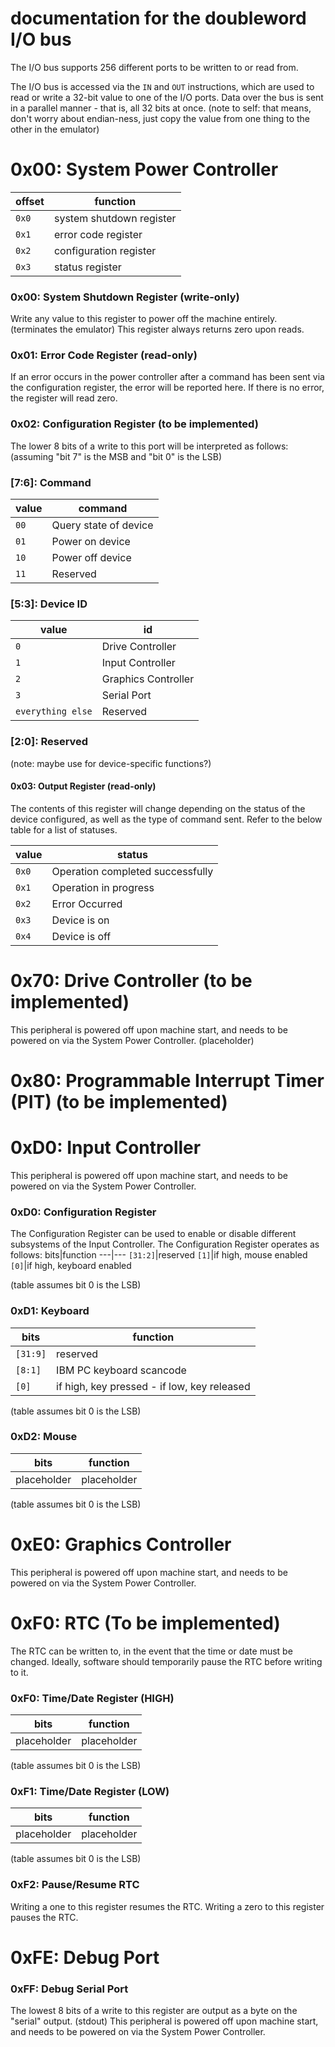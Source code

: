 # documentation for the doubleword I/O bus
The I/O bus supports 256 different ports to be written to or read from.

The I/O bus is accessed via the `IN` and `OUT` instructions, which are used to read or write a 32-bit value to one of the I/O ports. Data over the bus is sent in a parallel manner - that is, all 32 bits at once. (note to self: that means, don't worry about endian-ness, just copy the value from one thing to the other in the emulator)

# 0x00: System Power Controller
offset|function
---|---
`0x0`|system shutdown register
`0x1`|error code register
`0x2`|configuration register
`0x3`|status register

### 0x00: System Shutdown Register (write-only)
Write any value to this register to power off the machine entirely. (terminates the emulator)
This register always returns zero upon reads.
### 0x01: Error Code Register (read-only)
If an error occurs in the power controller after a command has been sent via the configuration register, the error will be reported here. If there is no error, the register will read zero.
### 0x02: Configuration Register (to be implemented)
The lower 8 bits of a write to this port will be interpreted as follows:
(assuming "bit 7" is the MSB and "bit 0" is the LSB)
### [7:6]: Command
value|command
---|---
`00`|Query state of device
`01`|Power on device
`10`|Power off device
`11`|Reserved
### [5:3]: Device ID
value|id
---|---
`0`|Drive Controller
`1`|Input Controller
`2`|Graphics Controller
`3`|Serial Port
`everything else`|Reserved
### [2:0]: Reserved
(note: maybe use for device-specific functions?)
#### 0x03: Output Register (read-only)
The contents of this register will change depending on the status of the device configured, as well as the type of command sent.
Refer to the below table for a list of statuses.

value|status
---|---
`0x0`|Operation completed successfully
`0x1`|Operation in progress
`0x2`|Error Occurred
`0x3`|Device is on
`0x4`|Device is off
# 0x70: Drive Controller (to be implemented)
This peripheral is powered off upon machine start, and needs to be powered on via the System Power Controller.
(placeholder)

# 0x80: Programmable Interrupt Timer (PIT) (to be implemented)

# 0xD0: Input Controller
This peripheral is powered off upon machine start, and needs to be powered on via the System Power Controller.
### 0xD0: Configuration Register
The Configuration Register can be used to enable or disable different subsystems of the Input Controller.
The Configuration Register operates as follows:
bits|function
---|---
`[31:2]`|reserved
`[1]`|if high, mouse enabled
`[0]`|if high, keyboard enabled

(table assumes bit 0 is the LSB)
### 0xD1: Keyboard
bits|function
---|---
`[31:9]`|reserved
`[8:1]`|IBM PC keyboard scancode
`[0]`|if high, key pressed - if low, key released

(table assumes bit 0 is the LSB)
### 0xD2: Mouse
bits|function
---|---
placeholder|placeholder

(table assumes bit 0 is the LSB)

# 0xE0: Graphics Controller
This peripheral is powered off upon machine start, and needs to be powered on via the System Power Controller.

# 0xF0: RTC (To be implemented)
The RTC can be written to, in the event that the time or date must be changed.
Ideally, software should temporarily pause the RTC before writing to it.
### 0xF0: Time/Date Register (HIGH)
bits|function
---|---
placeholder|placeholder

(table assumes bit 0 is the LSB)
### 0xF1: Time/Date Register (LOW)
bits|function
---|---
placeholder|placeholder

(table assumes bit 0 is the LSB)
### 0xF2: Pause/Resume RTC
Writing a one to this register resumes the RTC.
Writing a zero to this register pauses the RTC.

# 0xFE: Debug Port
### 0xFF: Debug Serial Port
The lowest 8 bits of a write to this register are output as a byte on the "serial" output. (stdout)
This peripheral is powered off upon machine start, and needs to be powered on via the System Power Controller.